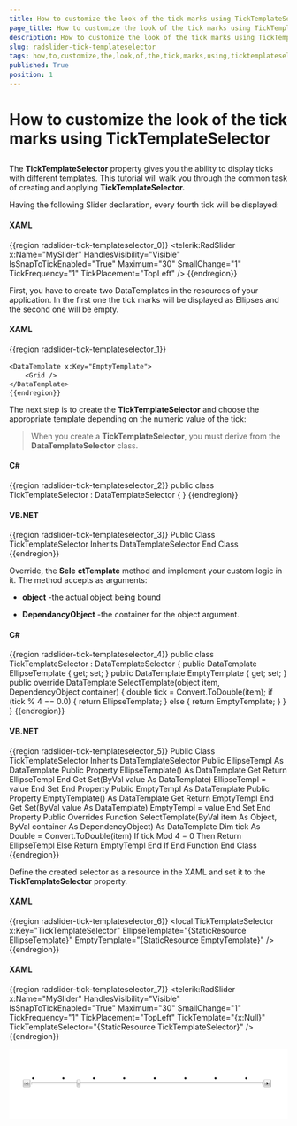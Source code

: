 ```yaml
---
title: How to customize the look of the tick marks using TickTemplateSelector
page_title: How to customize the look of the tick marks using TickTemplateSelector
description: How to customize the look of the tick marks using TickTemplateSelector
slug: radslider-tick-templateselector
tags: how,to,customize,the,look,of,the,tick,marks,using,ticktemplateselector
published: True
position: 1
---
```


# How to customize the look of the tick marks using TickTemplateSelector



## 

The __TickTemplateSelector__ property gives you the ability to display ticks with different templates. This tutorial will walk you through the common task of creating and applying __TickTemplateSelector.__

Having the following Slider declaration, every fourth tick will be displayed: 

#### __XAML__

{{region radslider-tick-templateselector_0}}
    <telerik:RadSlider x:Name="MySlider" 
                       HandlesVisibility="Visible"
                       IsSnapToTickEnabled="True"
                       Maximum="30"
                       SmallChange="1"
                       TickFrequency="1"
                       TickPlacement="TopLeft" />
	{{endregion}}



First, you have to create two DataTemplates in the resources of your application. In the first one the tick marks will be displayed as Ellipses and the second one will be empty. 

#### __XAML__

{{region radslider-tick-templateselector_1}}
    <DataTemplate x:Key="EllipseTemplate">
        <Grid>
            <Ellipse Width="5" 
                     Height="5"
                     Fill="Black" />
        </Grid>
    </DataTemplate>

    <DataTemplate x:Key="EmptyTemplate">
        <Grid />
    </DataTemplate>
	{{endregion}}



The next step is to create the __TickTemplateSelector__ and choose the appropriate template depending on the numeric value of the tick:

>When you create a __TickTemplateSelector__, you must derive from the __DataTemplateSelector__ class.

#### __C#__

{{region radslider-tick-templateselector_2}}
	public class TickTemplateSelector : DataTemplateSelector
	{
	}
	{{endregion}}



#### __VB.NET__

{{region radslider-tick-templateselector_3}}
	Public Class TickTemplateSelector
	       Inherits DataTemplateSelector
	End Class
	{{endregion}}



Override, the __Sele__ __ctTemplate__ method and implement your custom logic in it. The method accepts as arguments:

* __object__ -the actual object being bound

* __DependancyObject__ -the container for the object argument. 

#### __C#__

{{region radslider-tick-templateselector_4}}
	public class TickTemplateSelector : DataTemplateSelector
	{
	  public DataTemplate EllipseTemplate { get; set; }
	  public DataTemplate EmptyTemplate { get; set; }
	  public override DataTemplate SelectTemplate(object item, DependencyObject container)
	  {
	    double tick = Convert.ToDouble(item);
	    if (tick % 4 == 0.0)
	     {
	       return EllipseTemplate;
	     }
	    else
	     {
	       return EmptyTemplate;
	     }
	  }
	}
	{{endregion}}



#### __VB.NET__

{{region radslider-tick-templateselector_5}}
	Public Class TickTemplateSelector
       Inherits DataTemplateSelector
       Public EllipseTempl As DataTemplate
       Public Property EllipseTemplate() As DataTemplate
              Get
                 Return EllipseTempl
              End Get
              Set(ByVal value As DataTemplate)
                 EllipseTempl = value
              End Set
       End Property
       Public EmptyTempl As DataTemplate
       Public Property EmptyTemplate() As DataTemplate
              Get
                 Return EmptyTempl
              End Get
              Set(ByVal value As DataTemplate)
                 EmptyTempl = value
              End Set
       End Property
       Public Overrides Function SelectTemplate(ByVal item As Object, ByVal container As DependencyObject) As DataTemplate
              Dim tick As Double = Convert.ToDouble(item)
              If tick Mod 4 = 0 Then
                 Return EllipseTempl
              Else
                 Return EmptyTempl
              End If
       End Function
	End Class
	{{endregion}}



Define the created selector as a resource in the XAML and set it to the __TickTemplateSelector__ property.

#### __XAML__

{{region radslider-tick-templateselector_6}}
    <local:TickTemplateSelector x:Key="TickTemplateSelector" 
                                EllipseTemplate="{StaticResource EllipseTemplate}"
                                EmptyTemplate="{StaticResource EmptyTemplate}" />
	{{endregion}}



#### __XAML__

{{region radslider-tick-templateselector_7}}
    <telerik:RadSlider x:Name="MySlider" 
                       HandlesVisibility="Visible"
                       IsSnapToTickEnabled="True"
                       Maximum="30"
                       SmallChange="1"
                       TickFrequency="1"
                       TickPlacement="TopLeft"
                       TickTemplate="{x:Null}"
                       TickTemplateSelector="{StaticResource TickTemplateSelector}" />
	{{endregion}}

![](images/SliderTickTemplate.png)
